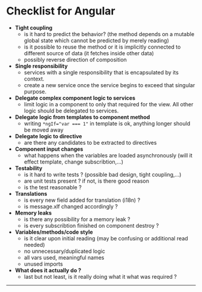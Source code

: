 # Checklist for Angular

* **Tight coupling**
    * is it hard to predict the behavior? (the method depends on a mutable global state which cannot be predicted by merely reading)
    * is it possible to reuse the method or it is implicitly connected to different source of data (it fetches inside other data)
    * possibly reverse direction of composition
* **Single responsibility**
    * services with a single responsibility that is encapsulated by its context.
    * create a new service once the service begins to exceed that singular purpose.
* **Delegate complex component logic to services**
    * limit logic in a component to only that required for the view. All other logic should be delegated to services.
* **Delegate logic from templates to component method**
    * writing `*ngIf="var === 1"` in template is ok, anything longer should be moved away
* **Delegate logic to directive**
    * are there any candidates to be extracted to directives
* **Component input changes**
    * what happens when the variables are loaded asynchronously (will it effect template, change subscribtion,...)
* **Testability**
    * is it hard to write tests ? (possible bad design, tight coupling,...)
    * are unit tests present ? if not, is there good reason
    * is the test reasonable ?
* **Translations**
   * is every new field added for translation (i18n) ?
   * is message.xlf changed accordingly ?
* **Memory leaks**
   * is there any possibility for a memory leak ?
   * is every subscribtion finished on component destroy ?
* **Variables/methods/code style**
    * is it clear upon initial reading (may be confusing or additional read needed)
    * no unnecessary/duplicated logic
    * all vars used, meaningful names
    * unused imports
* **What does it actually do ?**
    * last but not least, is it really doing what it what was required ?

***
